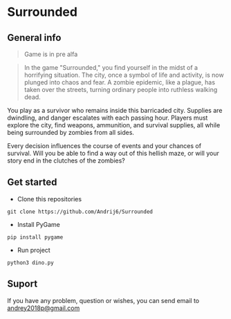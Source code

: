 # Surrounded

## General info

> Game is in pre alfa
 
>In the game "Surrounded," you find yourself in the midst of a horrifying situation. The city, once a symbol of life and activity, is now plunged into chaos and fear. A zombie epidemic, like a plague, has taken over the streets, turning ordinary people into ruthless walking dead.

You play as a survivor who remains inside this barricaded city. Supplies are dwindling, and danger escalates with each passing hour. Players must explore the city, find weapons, ammunition, and survival supplies, all while being surrounded by zombies from all sides.

Every decision influences the course of events and your chances of survival. Will you be able to find a way out of this hellish maze, or will your story end in the clutches of the zombies?
  
## Get started
- Clone this repositories
```
git clone https://github.com/Andrij6/Surrounded
```
- Install PyGame
```
pip install pygame
```
- Run project
```
python3 dino.py
```

## Suport
If you have any problem, question or wishes, you can send email to andrey2018p@gmail.com
